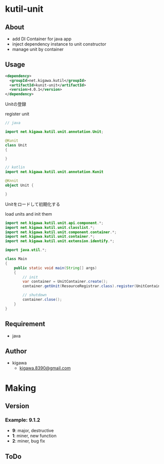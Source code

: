 # kutil-unit

## About

* add DI Container for java app
* inject dependency instance to unit constructor
* manage unit by container

## Usage

```pom.xml
<dependency>
  <groupId>net.kigawa.kutil</groupId>
  <artifactId>kunit-unit</artifactId>
  <version>4.0.1</version>
</dependency>
```

Unitの登録

register unit

```java
// java

import net.kigawa.kutil.unit.annotation.Unit;

@Kunit
class Unit
{

}
```

```kotlin
// kotlin
import net.kigawa.kutil.unit.annotation.Kunit

@Knnit
object Unit {

}
```

Unitをロードして初期化する

load units and init them

```java
import net.kigawa.kutil.unit.api.component.*;
import net.kigawa.kutil.unit.classlist.*;
import net.kigawa.kutil.unit.component.container.*;
import net.kigawa.kutil.unit.container.*;
import net.kigawa.kutil.unit.extension.identify.*;

import java.util.*;

class Main
{
    public static void main(String[] args)
    {
        // init
        var container = UnitContainer.create();
        container.getUnit(ResourceRegistrar.class).register(UnitContainerTest.class);

        // shutdown
        container.close();
    }
}
```

## Requirement

* java

## Author

* kigawa
    * kigawa.8390@gmail.com

# Making

## Version

### Example: 9.1.2

* **9**: major, destructive
* **1**: miner, new function
* **2**: miner, bug fix

## ToDo
